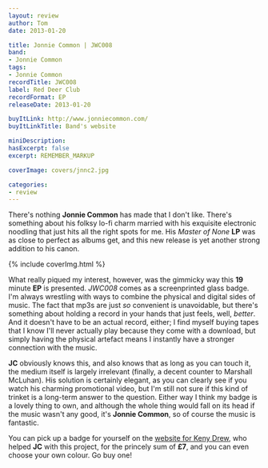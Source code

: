 ```yaml
---
layout: review
author: Tom
date: 2013-01-20

title: Jonnie Common | JWC008
band:
- Jonnie Common
tags:
- Jonnie Common
recordTitle: JWC008
label: Red Deer Club
recordFormat: EP
releaseDate: 2013-01-20

buyItLink: http://www.jonniecommon.com/
buyItLinkTitle: Band's website

miniDescription:
hasExcerpt: false
excerpt: REMEMBER_MARKUP

coverImage: covers/jnnc2.jpg

categories:
- review
---
```


There's nothing **Jonnie Common** has made that I don't like. There's something about his folksy lo-fi charm married with his exquisite electronic noodling that just hits all the right spots for me. His _Master of None_ **LP** was as close to perfect as albums get, and this new release is yet another strong addition to his canon.

<div>{% include coverImg.html %}</div>

What really piqued my interest, however, was the gimmicky way this **19** minute **EP** is presented. _JWC008_ comes as a screenprinted glass badge. I'm always wrestling with ways to combine the physical and digital sides of music. The fact that mp3s are just _so_ convenient is unavoidable, but there's something about holding a record in your hands that just feels, well, _better_. And it doesn't have to be an actual record, either; I find myself buying tapes that I know I'll never actually play because they come with a download, but simply having the physical artefact means I instantly have a stronger connection with the music.

**JC** obviously knows this, and also knows that as long as you can touch it, the medium itself is largely irrelevant (finally, a decent counter to Marshall McLuhan). His solution is certainly elegant, as you can clearly see if you watch his charming promotional video, but I'm still not sure if this kind of trinket is a long-term answer to the question. Either way I think my badge is a lovely thing to own, and although the whole thing would fall on its head if the music wasn't any good, it's **Jonnie Common**, so of course the music is fantastic.

You can pick up a badge for yourself on the [website for Keny Drew](http://www.kenydrew.co.uk/#/tapebadge/4571819921), who helped **JC** with this project, for the princely sum of **£7**, and you can even choose your own colour. Go buy one!


